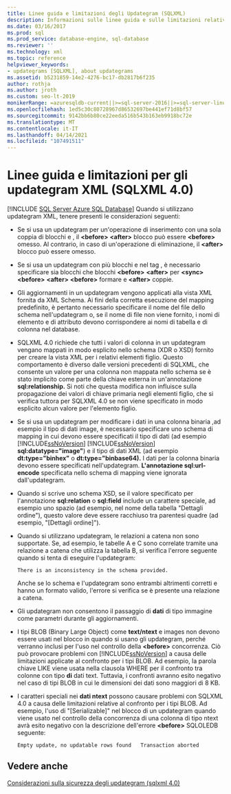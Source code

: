 ```yaml
---
title: Linee guida e limitazioni degli Updategram (SQLXML)
description: Informazioni sulle linee guida e sulle limitazioni relative all'uso degli updategram XML in SQLXML 4.0.
ms.date: 03/16/2017
ms.prod: sql
ms.prod_service: database-engine, sql-database
ms.reviewer: ''
ms.technology: xml
ms.topic: reference
helpviewer_keywords:
- updategrams [SQLXML], about updategrams
ms.assetid: b5231859-14e2-4276-bc17-db2817b6f235
author: rothja
ms.author: jroth
ms.custom: seo-lt-2019
monikerRange: =azuresqldb-current||>=sql-server-2016||>=sql-server-linux-2017||=azuresqldb-mi-current
ms.openlocfilehash: 1ed5c30c80728967d86532697be441ef71d8bf57
ms.sourcegitcommit: 9142bb6b80ce22eeda516b543b163eb9918bc72e
ms.translationtype: MT
ms.contentlocale: it-IT
ms.lasthandoff: 04/14/2021
ms.locfileid: "107491511"
---
```

# <a name="guidelines-and-limitations-of-xml-updategrams-sqlxml-40"></a>Linee guida e limitazioni per gli updategram XML (SQLXML 4.0)
[!INCLUDE [SQL Server Azure SQL Database](../../../includes/applies-to-version/sql-asdb.md)]
  Quando si utilizzano updategram XML, tenere presenti le considerazioni seguenti:  
  
-   Se si usa un updategram per un'operazione di inserimento con una sola coppia di blocchi e , il **\<before>** **\<after>** blocco può essere **\<before>** omesso. Al contrario, in caso di un'operazione di eliminazione, il **\<after>** blocco può essere omesso.  
  
-   Se si usa un updategram con più blocchi e nel tag , è necessario specificare sia blocchi che blocchi **\<before>** **\<after>** per **\<sync>** **\<before>** **\<after>** **\<before>** formare e **\<after>** coppie.  
  
-   Gli aggiornamenti in un updategram vengono applicati alla vista XML fornita da XML Schema. Ai fini della corretta esecuzione del mapping predefinito, è pertanto necessario specificare il nome del file dello schema nell'updategram o, se il nome di file non viene fornito, i nomi di elemento e di attributo devono corrispondere ai nomi di tabella e di colonna nel database.  
  
-   SQLXML 4.0 richiede che tutti i valori di colonna in un updategram vengano mappati in modo esplicito nello schema (XDR o XSD) fornito per creare la vista XML per i relativi elementi figlio. Questo comportamento è diverso dalle versioni precedenti di SQLXML, che consente un valore per una colonna non mappata nello schema se è stato implicito come parte della chiave esterna in un'annotazione **sql:relationship.** Si noti che questa modifica non influisce sulla propagazione dei valori di chiave primaria negli elementi figlio, che si verifica tuttora per SQLXML 4.0 se non viene specificato in modo esplicito alcun valore per l'elemento figlio.  
  
-   Se si usa un updategram per modificare i dati in una colonna binaria ,ad esempio il tipo di dati image, è necessario specificare uno schema di mapping in cui devono essere specificati il tipo di dati (ad esempio [!INCLUDE[ssNoVersion](../../../includes/ssnoversion-md.md)]  [!INCLUDE[ssNoVersion](../../../includes/ssnoversion-md.md)] **sql:datatype="image"**) e il tipo di dati XML (ad esempio **dt:type="binhex"** o **dt:type="binbase64).** I dati per la colonna binaria devono essere specificati nell'updategram. **L'annotazione sql:url-encode** specificata nello schema di mapping viene ignorata dall'updategram.  
  
-   Quando si scrive uno schema XSD, se il valore specificato per l'annotazione **sql:relation** o **sql:field** include un carattere speciale, ad esempio uno spazio (ad esempio, nel nome della tabella "Dettagli ordine"), questo valore deve essere racchiuso tra parentesi quadre (ad esempio, "[Dettagli ordine]").  
  
-   Quando si utilizzano updategram, le relazioni a catena non sono supportate. Se, ad esempio, le tabelle A e C sono correlate tramite una relazione a catena che utilizza la tabella B, si verifica l'errore seguente quando si tenta di eseguire l'updategram:  
  
    ```  
    There is an inconsistency in the schema provided.  
    ```  
  
     Anche se lo schema e l'updategram sono entrambi altrimenti corretti e hanno un formato valido, l'errore si verifica se è presente una relazione a catena.  
  
-   Gli updategram non consentono il passaggio di **dati** di tipo immagine come parametri durante gli aggiornamenti.  
  
-   I tipi BLOB (Binary Large Object) come **text/ntext** e images non devono essere usati nel blocco in quando si usano gli updategram, perché verranno inclusi per l'uso nel controllo della **\<before>** concorrenza. Ciò può provocare problemi con [!INCLUDE[ssNoVersion](../../../includes/ssnoversion-md.md)] a causa delle limitazioni applicate al confronto per i tipi BLOB. Ad esempio, la parola chiave LIKE viene usata nella clausola WHERE per il confronto tra colonne con tipo **di** dati text. Tuttavia, i confronti avranno esito negativo nel caso di tipi BLOB in cui le dimensioni dei dati sono maggiori di 8 KB.  
  
-   I caratteri speciali nei **dati ntext** possono causare problemi con SQLXML 4.0 a causa delle limitazioni relative al confronto per i tipi BLOB. Ad esempio, l'uso di "[Serializable]" nel blocco di un updategram quando viene usato nel controllo della concorrenza di una colonna di tipo ntext avrà esito negativo con la descrizione dell'errore **\<before>** SQLOLEDB  seguente:  
  
    ```  
    Empty update, no updatable rows found   Transaction aborted  
    ```  
  
## <a name="see-also"></a>Vedere anche  
 [Considerazioni sulla sicurezza degli updategram &#40;sqlxml 4.0&#41;](../../../relational-databases/sqlxml-annotated-xsd-schemas-xpath-queries/security/updategram-security-considerations-sqlxml-4-0.md)  
  
  
